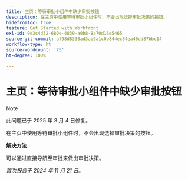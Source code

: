 ```yaml
---
title: 主页：等待审批小组件中缺少审批按钮
description: 在主页中使用等待审批小组件时，不会出现选择审批决策的按钮。
hidefromtoc: true
feature: Get Started with Workfront
exl-id: 9e3c4d32-680e-4839-a0b8-8a70d16e5465
source-git-commit: af98d8330ad3ab9a1c0b844ec84ea40dd87bbc14
workflow-type: ht
source-wordcount: '75'
ht-degree: 100%

---
```


# 主页：等待审批小组件中缺少审批按钮


>[!NOTE]
>
>此问题已于 2025 年 3 月 4 日修复。


在主页中使用等待审批小组件时，不会出现选择审批决策的按钮。

**解决方法**

可以通过直接导航至审批来做出审批决策。

_首次报告于 2024 年 11 月 21 日。_

